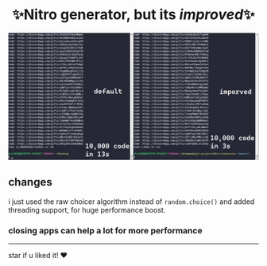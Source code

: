 # <center>✨Nitro generator, but its ***improved***✨</center>

![benchmark with 10,00 code](benchmark/benchmark.png)

## changes

i just used the raw choicer algorithm instead of `random.choice()` and added threading support, for huge performance boost.

### closing apps can help a lot for more performance

---

star if u liked it! ❤
